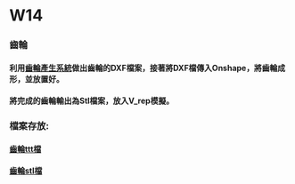 # W14

### 齒輪

#### 利用[齒輪產生系統](https://cd2018.herokuapp.com/GearBuilder)做出齒輪的DXF檔案，接著將DXF檔傳入Onshape，將齒輪成形，並放置好。

#### 將完成的齒輪輸出為Stl檔案，放入V_rep模擬。

### 檔案存放:

#### [齒輪ttt檔](https://github.com/s40523133/cd2018/blob/gh-pages/%E9%BD%92%E8%BC%AA%E6%A8%A1%E6%93%AC/%E9%BD%92%E8%BC%AA%E6%A8%A1%E6%93%AC%E7%B7%B4%E7%BF%92.ttt)
#### [齒輪stl檔](https://github.com/s40523133/cd2018/blob/gh-pages/%E9%BD%92%E8%BC%AA%E6%A8%A1%E6%93%AC/%E9%BD%92%E8%BC%AATEST.stl)
